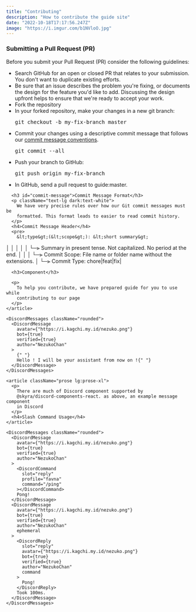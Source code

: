 ```yaml
---
title: "Contributing"
description: "How to contribute the guide site"
date: "2022-10-18T17:17:56.247Z"
image: "https://i.imgur.com/b1NVloO.jpg"
---
```


<div className="container mx-4 h-auto w-auto rounded-md bg-white px-6 py-10 shadow-lg dark:bg-deep-purple-570530 md:mx-auto">
    <article className="prose lg:prose-xl">
      <h3>Submitting a Pull Request (PR)</h3>
      <p className="text-lg dark:text-white">
        Before you submit your Pull Request (PR) consider the following
        guidelines:
      </p>
      <ul className="list-disc">
        <li>
          Search GitHub for an open or closed PR that relates to your
          submission. You don't want to duplicate existing efforts.
        </li>
        <li>
          Be sure that an issue describes the problem you're fixing, or
          documents the design for the feature you'd like to add. Discussing the
          design upfront helps to ensure that we're ready to accept your work.
        </li>
        <li>Fork the repository</li>
        <li>
          In your forked repository, make your changes in a new git branch:
        </li>
        <pre>git checkout -b my-fix-branch master</pre>
        <li>
          Commit your changes using a descriptive commit message that follows
          our <a href="#commit-message">commit message conventions</a>.
        </li>
        <pre>git commit --all</pre>
        <li>Push your branch to GitHub:</li>
        <pre>git push origin my-fix-branch</pre>
        <li>In GitHub, send a pull request to guide:master.</li>
      </ul>

      <h3 id="commit-message">Commit Message Format</h3>
      <p className="text-lg dark:text-white">
        We have very precise rules over how our Git commit messages must be
        formatted. This format leads to easier to read commit history.
      </p>
      <h4>Commit Message Header</h4>
      <pre>
        &lt;type&gt;(&lt;scope&gt;): &lt;short summary&gt;
   │      │             │
   │      │             └─⫸ Summary in present tense. Not capitalized. No period at the end.
   │      │
   │      └─⫸ Commit Scope: File name or folder name without the extensions.
   │
   └─⫸ Commit Type: chore|feat|fix|
      </pre>

      <h3>Component</h3>

      <p>
        To help you contribute, we have prepared guide for you to use while
        contributing to our page
      </p>
    </article>

    <DiscordMessages className="rounded">
      <DiscordMessage
        avatar={"https://i.kagchi.my.id/nezuko.png"}
        bot={true}
        verified={true}
        author="NezukoChan"
      >
        {" "}
        Hello ! I will be your assistant from now on !{" "}
      </DiscordMessage>
    </DiscordMessages>

    <article className="prose lg:prose-xl">
      <p>
        There are much of Discord component supported by
        @skyra/discord-components-react. as above, an example message component
        in Discord
      </p>
      <h4>Slash Command Usage</h4>
    </article>

    <DiscordMessages className="rounded">
      <DiscordMessage
        avatar={"https://i.kagchi.my.id/nezuko.png"}
        bot={true}
        verified={true}
        author="NezukoChan"
      >
        <DiscordCommand
          slot="reply"
          profile="favna"
          command="/ping"
        ></DiscordCommand>
        Pong!
      </DiscordMessage>
      <DiscordMessage
        avatar={"https://i.kagchi.my.id/nezuko.png"}
        bot={true}
        verified={true}
        author="NezukoChan"
        ephemeral
      >
        <DiscordReply
          slot="reply"
          avatar={"https://i.kagchi.my.id/nezuko.png"}
          bot={true}
          verified={true}
          author="NezukoChan"
          command
        >
          Pong!
        </DiscordReply>
        Took 100ms.
      </DiscordMessage>
    </DiscordMessages>
  </div>

